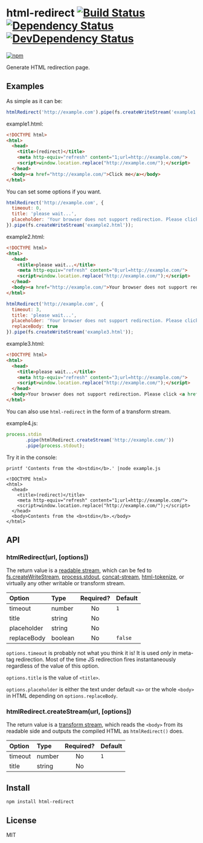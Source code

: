 # html-redirect [![Build Status][travis-badge]][travis] [![Dependency Status][david-badge]][david] [![DevDependency Status][david-dev-badge]][david-dev]

[![npm](https://nodei.co/npm/html-redirect.png)](https://nodei.co/npm/html-redirect/)

[travis-badge]: https://travis-ci.org/eush77/html-redirect.svg
[travis]: https://travis-ci.org/eush77/html-redirect
[david-badge]: https://david-dm.org/eush77/html-redirect.png
[david]: https://david-dm.org/eush77/html-redirect
[david-dev-badge]: https://david-dm.org/eush77/html-redirect/dev-status.png
[david-dev]: https://david-dm.org/eush77/html-redirect#info=devDependencies

Generate HTML redirection page.

## Examples

As simple as it can be:
```js
htmlRedirect('http://example.com').pipe(fs.createWriteStream('example1.html'));
```

example1.html:
```html
<!DOCTYPE html>
<html>
  <head>
    <title>(redirect)</title>
    <meta http-equiv="refresh" content="1;url=http://example.com/">
    <script>window.location.replace("http://example.com/");</script>
  </head>
  <body><a href="http://example.com/">Click me</a></body>
</html>
```

You can set some options if you want.
```js
htmlRedirect('http://example.com', {
  timeout: 0,
  title: 'please wait...',
  placeholder: 'Your browser does not support redirection. Please click this link.'
}).pipe(fs.createWriteStream('example2.html'));
```

example2.html:
```html
<!DOCTYPE html>
<html>
  <head>
    <title>please wait...</title>
    <meta http-equiv="refresh" content="0;url=http://example.com/">
    <script>window.location.replace("http://example.com/");</script>
  </head>
  <body><a href="http://example.com/">Your browser does not support redirection. Please click this link.</a></body>
</html>
```

```js
htmlRedirect('http://example.com', {
  timeout: 3,
  title: 'please wait...',
  placeholder: 'Your browser does not support redirection. Please click <a href="http://example.com">this link</a>.',
  replaceBody: true
}).pipe(fs.createWriteStream('example3.html'));
```

example3.html:
```html
<!DOCTYPE html>
<html>
  <head>
    <title>please wait...</title>
    <meta http-equiv="refresh" content="3;url=http://example.com/">
    <script>window.location.replace("http://example.com/");</script>
  </head>
  <body>Your browser does not support redirection. Please click <a href="http://example.com">this link</a>.</body>
</html>
```

You can also use `html-redirect` in the form of a transform stream.

example4.js:
```js
process.stdin
       .pipe(htmlRedirect.createStream('http://example.com/'))
       .pipe(process.stdout);
```

Try it in the console:
```
printf 'Contents from the <b>stdin</b>.' |node example.js
```

```
<!DOCTYPE html>
<html>
  <head>
    <title>(redirect)</title>
    <meta http-equiv="refresh" content="1;url=http://example.com/">
    <script>window.location.replace("http://example.com/");</script>
  </head>
  <body>Contents from the <b>stdin</b>.</body>
</html>
```

## API

### htmlRedirect(url, [options])

The return value is a [readable stream](http://nodejs.org/api/stream.html#stream_class_stream_readable), which can be fed to [fs.createWriteStream](http://nodejs.org/api/fs.html#fs_fs_createwritestream_path_options), [process.stdout](http://nodejs.org/api/process.html#process_process_stdout), [concat-stream](https://www.npmjs.org/package/concat-stream), [html-tokenize](https://npmjs.org/package/html-tokenize), or virtually any other writable or transform stream.

| Option      | Type    | Required? | Default |
| :---------- | :------ | :-------: | :------ |
| timeout     | number  | No        | `1`     |
| title       | string  | No        |         |
| placeholder | string  | No        |         |
| replaceBody | boolean | No        | `false` |

`options.timeout` is probably not what you think it is! It is used *only* in meta-tag redirection. Most of the time JS redirection fires instantaneously regardless of the value of this option.

`options.title` is the value of `<title>`.

`options.placeholder` is either the text under default `<a>` or the whole `<body>` in HTML depending on `options.replaceBody`.

### htmlRedirect.createStream(url, [options])

The return value is a [transform stream](http://nodejs.org/api/stream.html#stream_class_stream_transform), which reads the `<body>` from its readable side and outputs the compiled HTML as `htmlRedirect()` does.

| Option      | Type    | Required? | Default |
| :---------- | :------ | :-------: | :------ |
| timeout     | number  | No        | `1`     |
| title       | string  | No        |         |

## Install

```shell
npm install html-redirect
```

## License

MIT